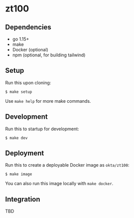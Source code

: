 # zt100

## Dependencies
* go 1.15+
* make
* Docker (optional)
* npm (optional, for building tailwind)

## Setup
Run this upon cloning:
```
$ make setup
```
Use `make help` for more make commands.

## Development
Run this to startup for development:
```
$ make dev
```

## Deployment
Run this to create a deployable Docker image as `okta/zt100`:
```
$ make image
```
You can also run this image locally with `make docker`. 

## Integration

TBD